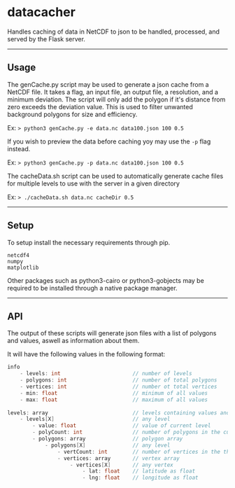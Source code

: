 # datacacher
Handles caching of data in NetCDF to json to be handled, processed, and served by the Flask server.

---
## Usage

The genCache.py script may be used to generate a json cache from a NetCDF file.
It takes a flag, an input file, an output file, a resolution, and a minimum deviation.
The script will only add the polygon if it's distance from zero exceeds the deviation value.
This is used to filter unwanted background polygons for size and efficiency.

Ex:
`> python3 genCache.py -e data.nc data100.json 100 0.5`

If you wish to preview the data before caching yoy may use the `-p` flag instead.

Ex:
`> python3 genCache.py -p data.nc data100.json 100 0.5`

The cacheData.sh script can be used to automatically generate cache files for multiple levels to use with the server in a given directory

Ex:
`> ./cacheData.sh data.nc cacheDir 0.5`

---
## Setup

To setup install the necessary requirements through pip.
```
netcdf4
numpy
matplotlib
```

Other packages such as python3-cairo or python3-gobjects may be required to be installed through a native package manager.


---
## API

The output of these scripts will generate json files with a list of polygons and values, aswell as information about them.   

It will have the following values in the following format:


```c
info
    - levels: int                       // number of levels
    - polygons: int                     // number of total polygons
    - vertices: int                     // number ot total vertices
    - min: float                        // minimum of all values
    - max: float                        // maximum of all values
    
levels: array                           // levels containing values and polygons
    - levels[X]                         // any level
        - value: float                  // value of current level
        - polyCount: int                // number of polygons in the current level
        - polygons: array               // polygon array
            - polygons[X]               // any level
                - vertCount: int        // number of vertices in the the current polygon
                - vertices: array       // vertex array
                    - vertices[X]       // any vertex
                        - lat: float    // latitude as float
                        - lng: float    // longitude as float
```